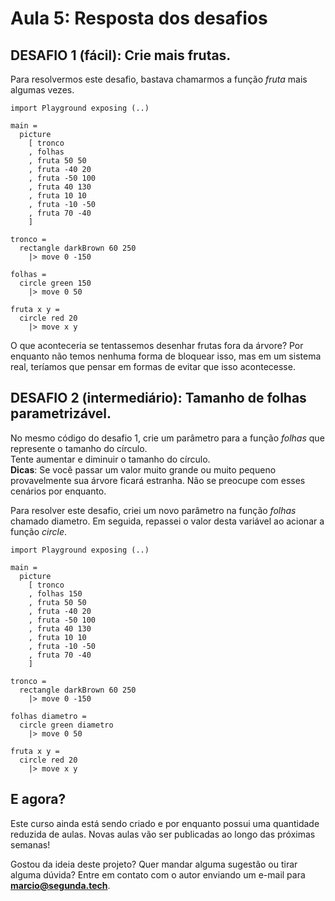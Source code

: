 # Aula 5: Resposta dos desafios

## DESAFIO 1 (fácil): Crie mais frutas.

Para resolvermos este desafio, bastava chamarmos
a função *fruta* mais algumas vezes.  

```
import Playground exposing (..)

main =
  picture
    [ tronco
    , folhas
    , fruta 50 50
    , fruta -40 20
    , fruta -50 100
    , fruta 40 130
    , fruta 10 10
    , fruta -10 -50
    , fruta 70 -40
    ]

tronco =
  rectangle darkBrown 60 250
    |> move 0 -150

folhas =
  circle green 150
    |> move 0 50

fruta x y =
  circle red 20
    |> move x y
```

O que aconteceria se tentassemos desenhar
frutas fora da árvore? Por enquanto não temos nenhuma
forma de bloquear isso, mas em um sistema real, teríamos
que pensar em formas de evitar que isso acontecesse.

## DESAFIO 2 (intermediário): Tamanho de folhas parametrizável.

No mesmo código do desafio 1, crie
um parâmetro para a função *folhas*
que represente o tamanho do círculo.  
Tente aumentar e diminuir o tamanho
do círculo.  
__Dicas__: Se você passar um valor muito grande ou muito pequeno
provavelmente sua árvore ficará estranha. Não se preocupe com
esses cenários por enquanto.

Para resolver este desafio, criei um novo parâmetro na função *folhas*
chamado diametro. Em seguida, repassei o valor desta variável
ao acionar a função *circle*.

```
import Playground exposing (..)

main =
  picture
    [ tronco
    , folhas 150
    , fruta 50 50
    , fruta -40 20
    , fruta -50 100
    , fruta 40 130
    , fruta 10 10
    , fruta -10 -50
    , fruta 70 -40
    ]

tronco =
  rectangle darkBrown 60 250
    |> move 0 -150

folhas diametro =
  circle green diametro
    |> move 0 50

fruta x y =
  circle red 20
    |> move x y
```

## E agora?

Este curso ainda está sendo criado e por enquanto possui uma quantidade
reduzida de aulas. Novas aulas vão ser publicadas ao longo das
próximas semanas!

Gostou da ideia deste projeto? Quer mandar alguma sugestão ou tirar
alguma dúvida? Entre em contato com o autor enviando um e-mail para
**marcio@segunda.tech**.
